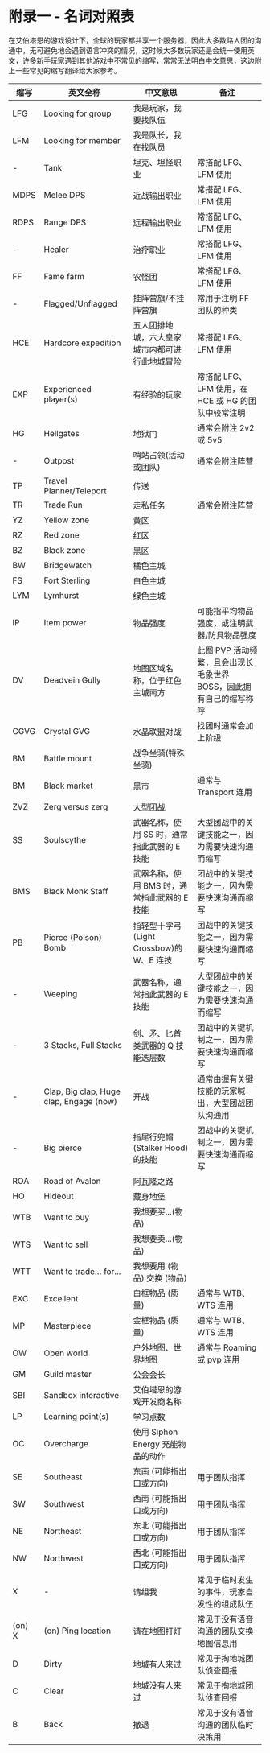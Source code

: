 # 附录一 - 名词对照表

在艾伯塔恩的游戏设计下，全球的玩家都共享一个服务器，因此大多数路人团的沟通中，无可避免地会遇到语言冲突的情况，这时候大多数玩家还是会统一使用英文，许多新手玩家遇到其他游戏中不常见的缩写，常常无法明白中文意思，这边附上一些常见的缩写翻译给大家参考。

| 缩写   | 英文全称                                | 中文意思                                       | 备注                                                               |
| ------ | --------------------------------------- | ---------------------------------------------- | ------------------------------------------------------------------ |
| LFG    | Looking for group                       | 我是玩家，我要找队伍                           |                                                                    |
| LFM    | Looking for member                      | 我是队长，我在找队员                           |                                                                    |
| -      | Tank                                    | 坦克、坦怪职业                                 | 常搭配 LFG、LFM 使用                                               |
| MDPS   | Melee DPS                               | 近战输出职业                                   | 常搭配 LFG、LFM 使用                                               |
| RDPS   | Range DPS                               | 远程输出职业                                   | 常搭配 LFG、LFM 使用                                               |
| -      | Healer                                  | 治疗职业                                       | 常搭配 LFG、LFM 使用                                               |
| FF     | Fame farm                               | 农怪团                                         | 常搭配 LFG、LFM 使用                                               |
| -      | Flagged/Unflagged                       | 挂阵营旗/不挂阵营旗                            | 常用于注明 FF 团队的种类                                           |
| HCE    | Hardcore expedition                     | 五人团排地城，六大皇家城市内都可进行此地城冒险 | 常搭配 LFG、LFM 使用                                               |
| EXP    | Experienced player(s)                   | 有经验的玩家                                   | 常搭配 LFG、LFM 使用，在 HCE 或 HG 的团队中较常注明                |
| HG     | Hellgates                               | 地狱门                                         | 通常会附注 2v2 或 5v5                                              |
| -      | Outpost                                 | 哨站占领(活动或团队)                           | 通常会附注阵营                                                     |
| TP     | Travel Planner/Teleport                 | 传送                                           |                                                                    |
| TR     | Trade Run                               | 走私任务                                       | 通常会附注阵营                                                     |
| YZ     | Yellow zone                             | 黄区                                           |                                                                    |
| RZ     | Red zone                                | 红区                                           |                                                                    |
| BZ     | Black zone                              | 黑区                                           |                                                                    |
| BW     | Bridgewatch                             | 橘色主城                                       |                                                                    |
| FS     | Fort Sterling                           | 白色主城                                       |                                                                    |
| LYM    | Lymhurst                                | 绿色主城                                       |                                                                    |
| IP     | Item power                              | 物品强度                                       | 可能指平均物品强度，或注明武器/防具物品强度                        |
| DV     | Deadvein Gully                          | 地图区域名称，位于红色主城南方                 | 此图 PVP 活动频繁，且会出现长毛象世界 BOSS，因此拥有自己的缩写称呼 |
| CGVG   | Crystal GVG                             | 水晶联盟对战                                   | 找团时通常会加上阶级                                               |
| BM     | Battle mount                            | 战争坐骑(特殊坐骑)                             |                                                                    |
| BM     | Black market                            | 黑市                                           | 通常与 Transport 连用                                              |
| ZVZ    | Zerg versus zerg                        | 大型团战                                       |                                                                    |
| SS     | Soulscythe                              | 武器名称，使用 SS 时，通常指此武器的 E 技能    | 大型团战中的关键技能之一，因为需要快速沟通而缩写                   |
| BMS    | Black Monk Staff                        | 武器名称，使用 BMS 时，通常指此武器的 E 技能   | 团战中的关键技能之一，因为需要快速沟通而缩写                       |
| PB     | Pierce (Poison) Bomb                    | 指轻型十字弓(Light Crossbow)的 W、E 连技       | 团战中的关键技能之一，因为需要快速沟通而缩写                       |
| -      | Weeping                                 | 武器名称，通常指此武器的 E 技能                | 大型团战中的关键技能之一，因为需要快速沟通而缩写                   |
| -      | 3 Stacks, Full Stacks                   | 剑、矛、匕首类武器的 Q 技能迭层数              | 团战中的关键机制之一，因为需要快速沟通而缩写                       |
| -      | Clap, Big clap, Huge clap, Engage (now) | 开战                                           | 通常由握有关键技能的玩家喊出，大型团战团队沟通用                   |
| -      | Big pierce                              | 指尾行兜帽(Stalker Hood)的技能                 | 团战中的关键机制之一，因为需要快速沟通而缩写                       |
| ROA    | Road of Avalon                          | 阿瓦隆之路                                     |                                                                    |
| HO     | Hideout                                 | 藏身地堡                                       |                                                                    |
| WTB    | Want to buy                             | 我想要买...(物品)                              |                                                                    |
| WTS    | Want to sell                            | 我想要卖...(物品)                              |                                                                    |
| WTT    | Want to trade… for...                   | 我想要用 (物品) 交换 (物品)                    |                                                                    |
| EXC    | Excellent                               | 白框物品 (质量)                                | 通常与 WTB、WTS 连用                                               |
| MP     | Masterpiece                             | 金框物品 (质量)                                | 通常与 WTB、WTS 连用                                               |
| OW     | Open world                              | 户外地图、世界地图                             | 通常与 Roaming 或 pvp 连用                                         |
| GM     | Guild master                            | 公会会长                                       |                                                                    |
| SBI    | Sandbox interactive                     | 艾伯塔恩的游戏开发商名称                       |                                                                    |
| LP     | Learning point(s)                       | 学习点数                                       |                                                                    |
| OC     | Overcharge                              | 使用 Siphon Energy 充能物品的动作              |                                                                    |
| SE     | Southeast                               | 东南 (可能指出口或方向)                        | 用于团队指挥                                                       |
| SW     | Southwest                               | 西南 (可能指出口或方向)                        | 用于团队指挥                                                       |
| NE     | Northeast                               | 东北 (可能指出口或方向)                        | 用于团队指挥                                                       |
| NW     | Northwest                               | 西北 (可能指出口或方向)                        | 用于团队指挥                                                       |
| X      | -                                       | 请组我                                         | 常见于临时发生的事件，玩家自发性的组成队伍                         |
| (on) X | (on) Ping location                      | 请在地图打灯                                   | 常见于没有语音沟通的团队交换地图信息用                             |
| D      | Dirty                                   | 地城有人来过                                   | 常见于掏地城团队侦查回报                                           |
| C      | Clear                                   | 地城没有人来过                                 | 常见于掏地城团队侦查回报                                           |
| B      | Back                                    | 撤退                                           | 常见于没有语音沟通的团队临时决策用                                 |
